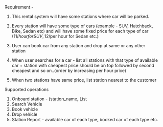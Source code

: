 Requirement -

1. This rental system will have some stations where car will be parked.

2. Every station will have some type of cars (example - SUV, Hatchback, Bike, Sedan etc) and will have some fixed price for each type of car ($11/hour for SUV, 12$/per hour for Sedan etc.)

3. User can book car from any station and drop at same or any other station

4. When user searches for a car - list all stations with that type of available car + station with cheapest price should be on top followed by second cheapest and so on..(order by increasing per hour price)
5. When two stations have same price, list station nearest to the customer


Supported operations

1. Onboard station - (station_name, List
2. Search Vehicle
3. Book vehicle
4. Drop vehicle
5. Station Report - available car of each type, booked car of each type etc.

